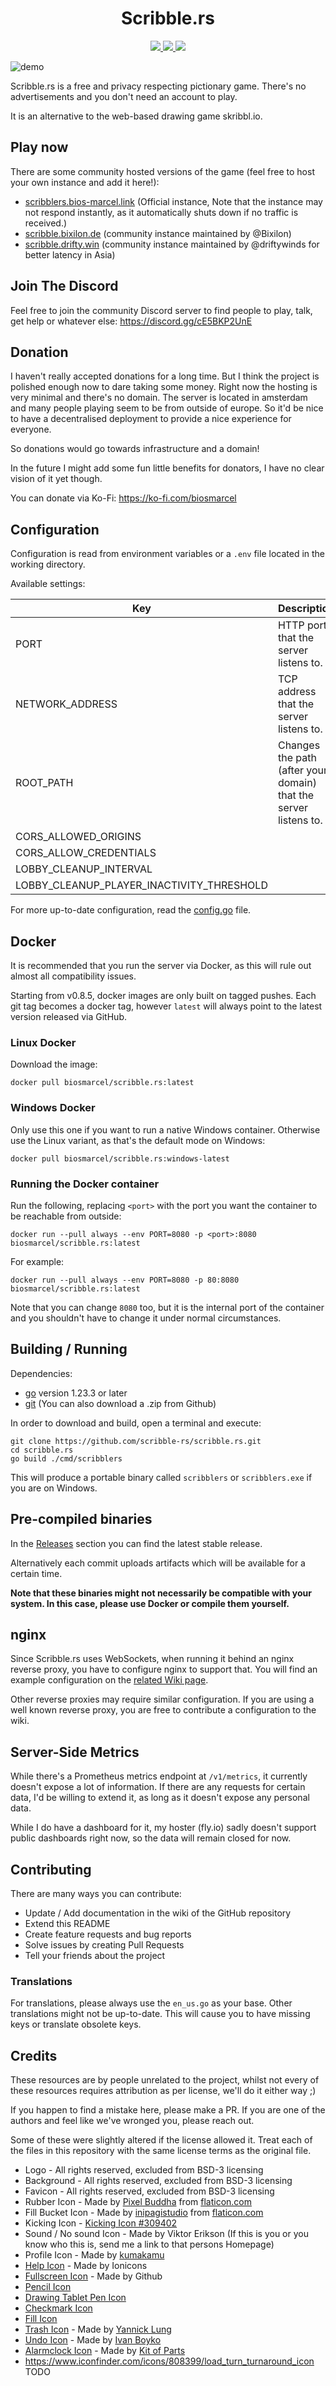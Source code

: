 <h1 align="center">Scribble.rs</h1>

<p align="center">
  <a href="https://github.com/scribble-rs/scribble.rs/actions/workflows/test-and-build.yml">
    <img src="https://github.com/scribble-rs/scribble.rs/workflows/Build/badge.svg">
  </a>
  <a href="https://discord.gg/cE5BKP2UnE">
    <img src="https://dcbadge.limes.pink/api/server/https://discord.gg/cE5BKP2UnE">
  </a>
  <a href="https://ko-fi.com/N4N07DNY">
    <img src="https://ko-fi.com/img/githubbutton_sm.svg">
  </a>
</p>

![demo](.github/demo.png)

Scribble.rs is a free and privacy respecting pictionary game. There's no
advertisements and you don't need an account to play.

It is an alternative to the web-based drawing game skribbl.io.

## Play now

There are some community hosted versions of the game (feel free to host your own instance and add it here!):
 - [scribblers.bios-marcel.link](https://scribblers.bios-marcel.link) (Official instance, Note
that the instance may not respond instantly, as it automatically shuts down
if no traffic is received.)
 - [scribble.bixilon.de](https://scribble.bixilon.de) (community instance maintained by @Bixilon)
 - [scribble.drifty.win](https://scribble.drifty.win) (community instance maintained by @driftywinds for better latency in Asia)

## Join The Discord

Feel free to join the community Discord server to find people to play, talk, get
help or whatever else: https://discord.gg/cE5BKP2UnE

## Donation

I haven't really accepted donations for a long time. But I think the project is
polished enough now to dare taking some money. Right now the hosting is very
minimal and there's no domain. The server is located in amsterdam and many
people playing seem to be from outside of europe. So it'd be nice to have a
decentralised deployment to provide a nice experience for everyone.

So donations would go towards infrastructure and a domain!

In the future I might add some fun little benefits for donators, I have no clear
vision of it yet though.

You can donate via Ko-Fi: https://ko-fi.com/biosmarcel

## Configuration

Configuration is read from environment variables or a `.env` file located in
the working directory.

Available settings:

| Key                                       | Description                                                      | Default | Required |
| ----------------------------------------- | ---------------------------------------------------------------- | ------- | -------- |
| PORT                                      | HTTP port that the server listens to.                            | 8080    | True     |
| NETWORK_ADDRESS                           | TCP address that the server listens to.                          |         | False    |
| ROOT_PATH                                 | Changes the path (after your domain) that the server listens to. |         | False    |
| CORS_ALLOWED_ORIGINS                      |                                                                  | *       | False    |
| CORS_ALLOW_CREDENTIALS                    |                                                                  |         | False    |
| LOBBY_CLEANUP_INTERVAL                    |                                                                  | 90s     | False    |
| LOBBY_CLEANUP_PLAYER_INACTIVITY_THRESHOLD |                                                                  | 75s     | False    |

For more up-to-date configuration, read the
[config.go](/internal/config/config.go) file.

## Docker

It is recommended that you run the server via Docker, as this will rule out
almost all compatibility issues.

Starting from v0.8.5, docker images are only built on tagged pushes. Each git
tag becomes a docker tag, however `latest` will always point to the latest
version released via GitHub.

### Linux Docker

Download the image:

```shell
docker pull biosmarcel/scribble.rs:latest
```

### Windows Docker

Only use this one if you want to run a native Windows container. Otherwise use
the Linux variant, as that's the default mode on Windows:

```shell
docker pull biosmarcel/scribble.rs:windows-latest
```

### Running the Docker container

Run the following, replacing `<port>` with the port you want the container to be
reachable from outside:

```shell
docker run --pull always --env PORT=8080 -p <port>:8080 biosmarcel/scribble.rs:latest
```

For example:

```shell
docker run --pull always --env PORT=8080 -p 80:8080 biosmarcel/scribble.rs:latest
```

Note that you can change `8080` too, but it is the internal port of the
container and you shouldn't have to change it under normal circumstances.

## Building / Running

Dependencies:
  * [go](https://go.dev/doc/install) version 1.23.3 or later
  * [git](https://git-scm.com/) (You can also download a .zip from Github)

In order to download and build, open a terminal and execute:

```shell
git clone https://github.com/scribble-rs/scribble.rs.git
cd scribble.rs
go build ./cmd/scribblers
```

This will produce a portable binary called `scribblers` or `scribblers.exe` if
you are on Windows.

## Pre-compiled binaries

In the [Releases](https://github.com/scribble-rs/scribble.rs/releases) section
you can find the latest stable release.

Alternatively each commit uploads artifacts which will be available for a
certain time.

**Note that these binaries might not necessarily be compatible with your
system. In this case, please use Docker or compile them yourself.**

## nginx 

Since Scribble.rs uses WebSockets, when running it behind an nginx reverse
proxy, you have to configure nginx to support that. You will find an example
configuration on the [related Wiki page](https://github.com/scribble-rs/scribble.rs/wiki/reverse-proxy-(nginx)).

Other reverse proxies may require similar configuration. If you are using a
well known reverse proxy, you are free to contribute a configuration to the
wiki.

## Server-Side Metrics

While there's a Prometheus metrics endpoint at `/v1/metrics`, it currently
doesn't expose a lot of information. If there are any requests for certain data,
I'd be willing to extend it, as long as it doesn't expose any personal data.

While I do have a dashboard for it, my hoster (fly.io) sadly doesn't support
public dashboards right now, so the data will remain closed for now.

## Contributing

There are many ways you can contribute:

* Update / Add documentation in the wiki of the GitHub repository
* Extend this README
* Create feature requests and bug reports
* Solve issues by creating Pull Requests
* Tell your friends about the project

### Translations

For translations, please always use the `en_us.go` as your base. Other
translations might not be up-to-date. This will cause you to have missing keys
or translate obsolete keys.

## Credits

These resources are by people unrelated to the project, whilst not every of
these resources requires attribution as per license, we'll do it either way ;)

If you happen to find a mistake here, please make a PR. If you are one of the
authors and feel like we've wronged you, please reach out.

Some of these were slightly altered if the license allowed it.
Treat each of the files in this repository with the same license terms as the
original file.

* Logo - All rights reserved, excluded from BSD-3 licensing
* Background - All rights reserved, excluded from BSD-3 licensing
* Favicon - All rights reserved, excluded from BSD-3 licensing
* Rubber Icon - Made by [Pixel Buddha](https://www.flaticon.com/authors/pixel-buddha) from [flaticon.com](https://flaticon.com)
* Fill Bucket Icon - Made by [inipagistudio](https://www.flaticon.com/authors/inipagistudio) from [flaticon.com](https://flaticon.com)
* Kicking Icon - [Kicking Icon #309402](https://icon-library.net/icon/kicking-icon-4.html)
* Sound / No sound Icon - Made by Viktor Erikson (If this is you or you know who this is, send me a link to that persons Homepage)
* Profile Icon - Made by [kumakamu](https://www.iconfinder.com/kumakamu)
* [Help Icon](https://www.iconfinder.com/icons/211675/help_icon) - Made by Ionicons
* [Fullscreen Icon](https://www.iconfinder.com/icons/298714/screen_full_icon) - Made by Github
* [Pencil Icon](https://github.com/twitter/twemoji/blob/8e58ae4/svg/270f.svg)
* [Drawing Tablet Pen Icon](https://www.iconfinder.com/icons/8665767/pen_icon)
* [Checkmark Icon](https://commons.wikimedia.org/wiki/File:Green_check_icon_with_gradient.svg)
* [Fill Icon](https://commons.wikimedia.org/wiki/File:Circle-icons-paintcan.svg)
* [Trash Icon](https://www.iconfinder.com/icons/315225/trash_can_icon) - Made by [Yannick Lung](https://yannicklung.com)
* [Undo Icon](https://www.iconfinder.com/icons/308948/arrow_undo_icon) - Made by [Ivan Boyko](https://www.iconfinder.com/visualpharm)
* [Alarmclock Icon](https://www.iconfinder.com/icons/4280508/alarm_outlined_alert_clock_icon) - Made by [Kit of Parts](https://www.iconfinder.com/kitofparts)
* https://www.iconfinder.com/icons/808399/load_turn_turnaround_icon TODO
